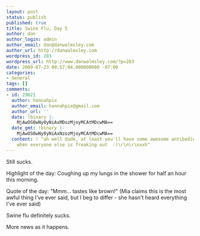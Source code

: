 ```yaml
---
layout: post
status: publish
published: true
title: Swine Flu, Day 5
author: dan
author_login: admin
author_email: dan@danwalmsley.com
author_url: http://danwalmsley.com
wordpress_id: 283
wordpress_url: http://www.danwalmsley.com/?p=283
date: 2009-07-23 00:57:04.000000000 -07:00
categories:
- General
tags: []
comments:
- id: 29821
  author: hannahpix
  author_email: hannahpix@gmail.com
  author_url: ''
  date: !binary |-
    MjAwOS0wNy0yNiAxMDozMjoyMCAtMDcwMA==
  date_gmt: !binary |-
    MjAwOS0wNy0yNiAxNzozMjoyMCAtMDcwMA==
  content: ! "ah well dude, at least you'll have some awesome antibodies later on
    when everyone else is freaking out  :)\r\n\r\nxxh"
---
```

Still sucks.

Highlight of the day: Coughing up my lungs in the shower for half an hour this morning.

Quote of the day: "Mmm... tastes like brown!" (Mia claims this is the most awful thing I've ever said, but I beg to differ - she hasn't heard everything I've ever said)

Swine flu definitely sucks.

More news as it happens.
